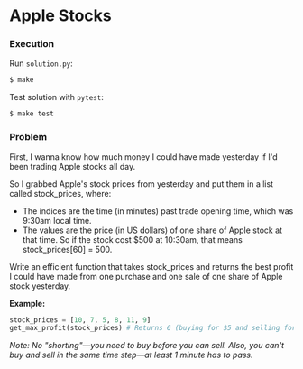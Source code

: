 # Apple Stocks

### Execution

Run `solution.py`:

```bash
$ make
```

Test solution with `pytest`:

```bash
$ make test
```

### Problem

First, I wanna know how much money I could have made yesterday if I'd been trading Apple stocks all day.

So I grabbed Apple's stock prices from yesterday and put them in a list called stock_prices, where:

* The indices are the time (in minutes) past trade opening time, which was 9:30am local time.
* The values are the price (in US dollars) of one share of Apple stock at that time. So if the stock cost $500 at 10:30am, that means stock_prices[60] = 500.

Write an efficient function that takes stock_prices and returns the best profit I could have made from one purchase and one sale of one share of Apple stock yesterday.

**Example:**

```python
stock_prices = [10, 7, 5, 8, 11, 9]
get_max_profit(stock_prices) # Returns 6 (buying for $5 and selling for $11)
```

*Note: No "shorting"—you need to buy before you can sell. Also, you can't buy and sell in the same time step—at least 1 minute has to pass.*